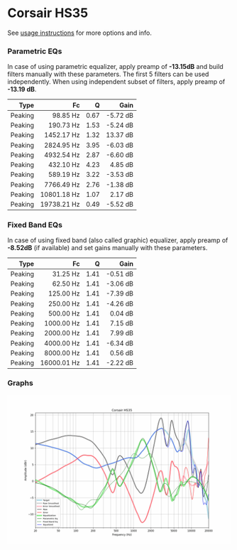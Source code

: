 # Corsair HS35
See [usage instructions](https://github.com/jaakkopasanen/AutoEq#usage) for more options and info.

### Parametric EQs
In case of using parametric equalizer, apply preamp of **-13.15dB** and build filters manually
with these parameters. The first 5 filters can be used independently.
When using independent subset of filters, apply preamp of **-13.19 dB**.

| Type    | Fc          |    Q | Gain     |
|--------:|------------:|-----:|---------:|
| Peaking | 98.85 Hz    | 0.67 | -5.72 dB |
| Peaking | 190.73 Hz   | 1.53 | -5.24 dB |
| Peaking | 1452.17 Hz  | 1.32 | 13.37 dB |
| Peaking | 2824.95 Hz  | 3.95 | -6.03 dB |
| Peaking | 4932.54 Hz  | 2.87 | -6.60 dB |
| Peaking | 432.10 Hz   | 4.23 | 4.85 dB  |
| Peaking | 589.19 Hz   | 3.22 | -3.53 dB |
| Peaking | 7766.49 Hz  | 2.76 | -1.38 dB |
| Peaking | 10801.18 Hz | 1.07 | 2.17 dB  |
| Peaking | 19738.21 Hz | 0.49 | -5.52 dB |

### Fixed Band EQs
In case of using fixed band (also called graphic) equalizer, apply preamp of **-8.52dB**
(if available) and set gains manually with these parameters.

| Type    | Fc          |    Q | Gain     |
|--------:|------------:|-----:|---------:|
| Peaking | 31.25 Hz    | 1.41 | -0.51 dB |
| Peaking | 62.50 Hz    | 1.41 | -3.06 dB |
| Peaking | 125.00 Hz   | 1.41 | -7.39 dB |
| Peaking | 250.00 Hz   | 1.41 | -4.26 dB |
| Peaking | 500.00 Hz   | 1.41 | 0.04 dB  |
| Peaking | 1000.00 Hz  | 1.41 | 7.15 dB  |
| Peaking | 2000.00 Hz  | 1.41 | 7.99 dB  |
| Peaking | 4000.00 Hz  | 1.41 | -6.34 dB |
| Peaking | 8000.00 Hz  | 1.41 | 0.56 dB  |
| Peaking | 16000.01 Hz | 1.41 | -2.22 dB |

### Graphs
![](./Corsair%20HS35.png)
